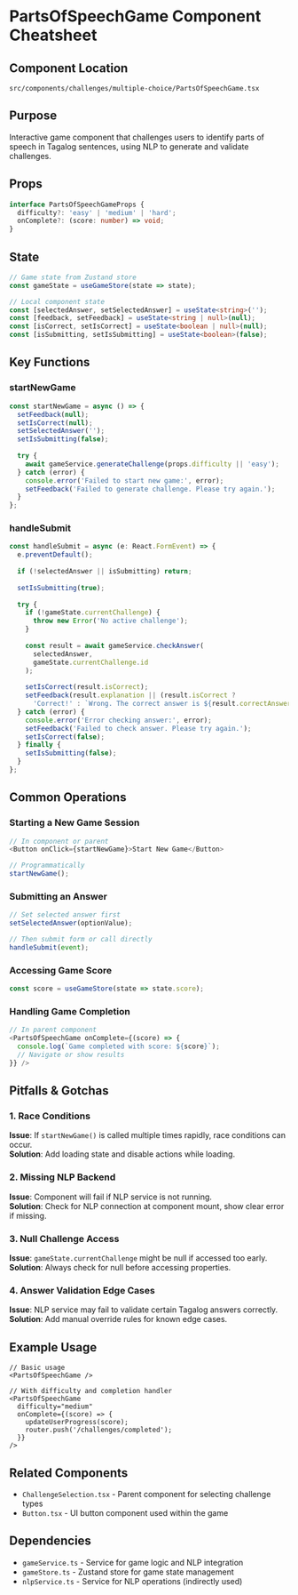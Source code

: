 # PartsOfSpeechGame Component Cheatsheet

## Component Location
`src/components/challenges/multiple-choice/PartsOfSpeechGame.tsx`

## Purpose
Interactive game component that challenges users to identify parts of speech in Tagalog sentences, using NLP to generate and validate challenges.

## Props
```typescript
interface PartsOfSpeechGameProps {
  difficulty?: 'easy' | 'medium' | 'hard';
  onComplete?: (score: number) => void;
}
```

## State
```typescript
// Game state from Zustand store
const gameState = useGameStore(state => state);

// Local component state
const [selectedAnswer, setSelectedAnswer] = useState<string>('');
const [feedback, setFeedback] = useState<string | null>(null);
const [isCorrect, setIsCorrect] = useState<boolean | null>(null);
const [isSubmitting, setIsSubmitting] = useState<boolean>(false);
```

## Key Functions

### startNewGame
```typescript
const startNewGame = async () => {
  setFeedback(null);
  setIsCorrect(null);
  setSelectedAnswer('');
  setIsSubmitting(false);
  
  try {
    await gameService.generateChallenge(props.difficulty || 'easy');
  } catch (error) {
    console.error('Failed to start new game:', error);
    setFeedback('Failed to generate challenge. Please try again.');
  }
};
```

### handleSubmit
```typescript
const handleSubmit = async (e: React.FormEvent) => {
  e.preventDefault();
  
  if (!selectedAnswer || isSubmitting) return;
  
  setIsSubmitting(true);
  
  try {
    if (!gameState.currentChallenge) {
      throw new Error('No active challenge');
    }
    
    const result = await gameService.checkAnswer(
      selectedAnswer, 
      gameState.currentChallenge.id
    );
    
    setIsCorrect(result.isCorrect);
    setFeedback(result.explanation || (result.isCorrect ? 
      'Correct!' : `Wrong. The correct answer is ${result.correctAnswer}.`));
  } catch (error) {
    console.error('Error checking answer:', error);
    setFeedback('Failed to check answer. Please try again.');
    setIsCorrect(false);
  } finally {
    setIsSubmitting(false);
  }
};
```

## Common Operations

### Starting a New Game Session
```typescript
// In component or parent
<Button onClick={startNewGame}>Start New Game</Button>

// Programmatically
startNewGame();
```

### Submitting an Answer
```typescript
// Set selected answer first
setSelectedAnswer(optionValue);

// Then submit form or call directly
handleSubmit(event);
```

### Accessing Game Score
```typescript
const score = useGameStore(state => state.score);
```

### Handling Game Completion
```typescript
// In parent component
<PartsOfSpeechGame onComplete={(score) => {
  console.log(`Game completed with score: ${score}`);
  // Navigate or show results
}} />
```

## Pitfalls & Gotchas

### 1. Race Conditions
**Issue**: If `startNewGame()` is called multiple times rapidly, race conditions can occur.  
**Solution**: Add loading state and disable actions while loading.

### 2. Missing NLP Backend
**Issue**: Component will fail if NLP service is not running.  
**Solution**: Check for NLP connection at component mount, show clear error if missing.

### 3. Null Challenge Access
**Issue**: `gameState.currentChallenge` might be null if accessed too early.  
**Solution**: Always check for null before accessing properties.

### 4. Answer Validation Edge Cases
**Issue**: NLP service may fail to validate certain Tagalog answers correctly.  
**Solution**: Add manual override rules for known edge cases.

## Example Usage

```tsx
// Basic usage
<PartsOfSpeechGame />

// With difficulty and completion handler
<PartsOfSpeechGame 
  difficulty="medium"
  onComplete={(score) => {
    updateUserProgress(score);
    router.push('/challenges/completed');
  }}
/>
```

## Related Components
- `ChallengeSelection.tsx` - Parent component for selecting challenge types
- `Button.tsx` - UI button component used within the game

## Dependencies
- `gameService.ts` - Service for game logic and NLP integration
- `gameStore.ts` - Zustand store for game state management
- `nlpService.ts` - Service for NLP operations (indirectly used)